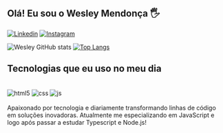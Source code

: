 ## Olá! Eu sou o Wesley Mendonça 🖐️
[![Linkedin](https://img.shields.io/badge/LinkedIn-0077B5?style=for-the-badge&logo=linkedin&logoColor=white)](https://www.linkedin.com/in/wesley-medonca-softwaredeveloper/)
[![Instagram](https://img.shields.io/badge/Instagram-E4405F?style=for-the-badge&logo=instagram&logoColor=white)](https://instagram.com/wesley.dev_)

![Wesley GitHub stats](https://github-readme-stats.vercel.app/api?username=wesley-mendonca&show_icons=true&theme=dracula&count_private=true)
[![Top Langs](https://github-readme-stats.vercel.app/api/top-langs/?username=wesley-mendonca&exclude_repo=github-readme-stats,anuraghazra.github.io)](https://github.com/anuraghazra/github-readme-stats)

## Tecnologias que eu uso no meu dia

<div style="display: inline_block"><br/>
  <img align="center" alt="html5" src="https://img.shields.io/badge/HTML5-E34F26?style=for-the-badge&logo=html5&logoColor=white" />
  <img align="center" alt="css" src="https://img.shields.io/badge/CSS3-1572B6?style=for-the-badge&logo=css3&logoColor=white" />
  <img align="center" alt="js" src="https://img.shields.io/badge/JavaScript-F7DF1E?style=for-the-badge&logo=javascript&logoColor=black" />
</div><br/>
Apaixonado por tecnologia e diariamente transformando linhas de código em soluções inovadoras. Atualmente me especializando em JavaScript e logo após passar a estudar Typescript e Node.js!
